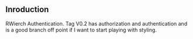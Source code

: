 ## Inroduction

RWierch Authentication.
Tag V0.2 has authorization and authentication and is a good branch off point if I want to start playing with styling.